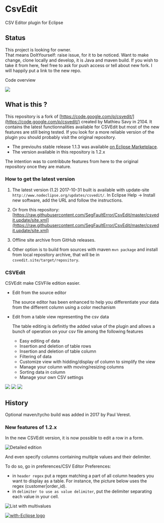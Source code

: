 CsvEdit
=======

CSV Editor plugin for Eclipse

## Status

This project is looking for owner.  
That means DoItYourself: raise issue, for it to be noticed. Want to make change, clone locally and develop, it is Java and maven build.
If you wish to take it from here, feel free to ask for push access or tell about new fork. I will happily put a link to the new repo.

Code overview

![](images/code_overview.png)

## What is this ?

This repository is a fork of [https://code.google.com/p/csvedit/](https://code.google.com/p/csvedit/) created by Mathieu Savy in 2104. It contains the latest functionnalities available for CSVEdit but most of the new features are still being tested. If you look for a more reliable version of the plugin you should probably visit the original repository.

- The previouhs stable release 1.1.3 was available [on Eclipse Marketplace](https://marketplace.eclipse.org/content/csv-edit).
- The version available in this repository is 1.2.x

The intention was to contribbute features from here to the original repository once they are mature.

### How to get the latest version

1. The latest version (1.2) 2017-10-31 built is available with update-site `http://www.nodeclipse.org/updates/csvedit/`. 
In Eclipse Help -> Install new software, add the URL and follow the instructions.

2. Or from this repository: 
[https://raw.githubusercontent.com/SegFaultError/CsvEdit/master/csvedit.update/site.xml](https://raw.githubusercontent.com/SegFaultError/CsvEdit/master/csvedit.update/site.xml)

3. Offline site archive from GitHub releases.

4. Other option is to build from sources with maven `mvn package` and install from local repository archive, that will be in `csvedit.site/target/repository`.

### CSVEdit

CSVEdit make CSVFile edition easier.

+ Edit from the source editor

	The source editor has been enhanced to help you differentiate your data from the different column using a color mechanism

+ Edit from a table view representing the csv data

	The table editing is definitly the added value of the plugin and allows a bunch of operation on your csv file among the following features

	- Easy editing of data
	- Insertion and deletion of table rows
	- Insertion and deletion of table column
	- Filtering of data
	- Customize view with hidding/display of column to simplify the view
	- Manage your column with moving/resizing columns
	- Sorting data in column
	- Manage your own CSV settings
	
![](images/Editor_Table_Tab.png)
![](images/Editor_Source_Tab.png)
![](images/Preferences.png)	

## History

Optional maven/tycho build was added in 2017 by Paul Verest.

### New features of 1.2.x

In the new CSVEdit version, it is now possible to edit a row in a form.

![Detailed edition](http://www.mathieusavy.com/images/github/CSVEdit-detailed.png "Detailed edition")

And even specify columns containing multiple values and their delimiter.

To do so, go in preferences/CSV Editor Preferences:

+ in `header regex` put a regex matching a part of all column headers you want to display as a table. For instance, the picture below uses the regex (customer|order_id).
+ in `delimiter to use as value delimiter`, put the delimiter separating each value in your cell.

![List with multivalues](http://www.mathieusavy.com/images/github/CSVEdit-multivalues.png "List with multivalues")

<a href="http://with-eclipse.github.io/" target="_blank">
<img alt="with-Eclipse logo" src="http://with-eclipse.github.io/with-eclipse-0.jpg" />
</a>

